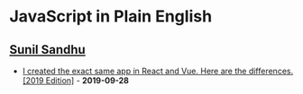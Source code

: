 # JavaScript in Plain English

## [Sunil Sandhu](https://medium.com/@sunilsandhu)

- [I created the exact same app in React and Vue. Here are the differences. [2019 Edition]](https://medium.com/javascript-in-plain-english/i-created-the-exact-same-app-in-react-and-vue-here-are-the-differences-2019-edition-42ba2cab9e56) - **2019-09-28**
